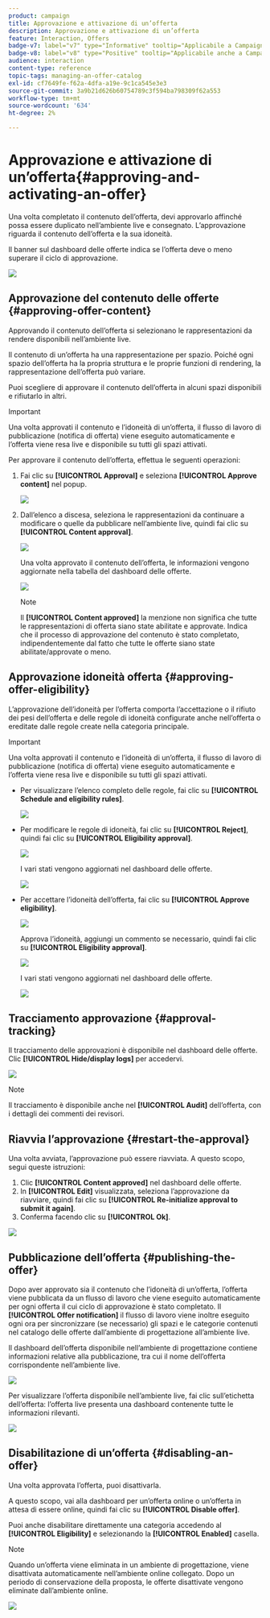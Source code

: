 ```yaml
---
product: campaign
title: Approvazione e attivazione di un’offerta
description: Approvazione e attivazione di un’offerta
feature: Interaction, Offers
badge-v7: label="v7" type="Informative" tooltip="Applicabile a Campaign Classic v7"
badge-v8: label="v8" type="Positive" tooltip="Applicabile anche a Campaign v8"
audience: interaction
content-type: reference
topic-tags: managing-an-offer-catalog
exl-id: cf7649fe-f62a-4dfa-a19e-9c1ca545e3e3
source-git-commit: 3a9b21d626b60754789c3f594ba798309f62a553
workflow-type: tm+mt
source-wordcount: '634'
ht-degree: 2%

---
```


# Approvazione e attivazione di un’offerta{#approving-and-activating-an-offer}



Una volta completato il contenuto dell’offerta, devi approvarlo affinché possa essere duplicato nell’ambiente live e consegnato. L’approvazione riguarda il contenuto dell’offerta e la sua idoneità.

Il banner sul dashboard delle offerte indica se l’offerta deve o meno superare il ciclo di approvazione.

![](assets/offer_validate_001.png)

## Approvazione del contenuto delle offerte {#approving-offer-content}

Approvando il contenuto dell’offerta si selezionano le rappresentazioni da rendere disponibili nell’ambiente live.

Il contenuto di un’offerta ha una rappresentazione per spazio. Poiché ogni spazio dell’offerta ha la propria struttura e le proprie funzioni di rendering, la rappresentazione dell’offerta può variare.

Puoi scegliere di approvare il contenuto dell’offerta in alcuni spazi disponibili e rifiutarlo in altri.

>[!IMPORTANT]
>
>Una volta approvati il contenuto e l’idoneità di un’offerta, il flusso di lavoro di pubblicazione (notifica di offerta) viene eseguito automaticamente e l’offerta viene resa live e disponibile su tutti gli spazi attivati.

Per approvare il contenuto dell’offerta, effettua le seguenti operazioni:

1. Fai clic su **[!UICONTROL Approval]** e seleziona **[!UICONTROL Approve content]** nel popup.

   ![](assets/offer_validate_002.png)

1. Dall’elenco a discesa, seleziona le rappresentazioni da continuare a modificare o quelle da pubblicare nell’ambiente live, quindi fai clic su **[!UICONTROL Content approval]**.

   ![](assets/offer_validate_003.png)

   Una volta approvato il contenuto dell’offerta, le informazioni vengono aggiornate nella tabella del dashboard delle offerte.

   ![](assets/offer_validate_004.png)

   >[!NOTE]
   >
   >Il **[!UICONTROL Content approved]** la menzione non significa che tutte le rappresentazioni di offerta siano state abilitate e approvate. Indica che il processo di approvazione del contenuto è stato completato, indipendentemente dal fatto che tutte le offerte siano state abilitate/approvate o meno.

## Approvazione idoneità offerta {#approving-offer-eligibility}

L’approvazione dell’idoneità per l’offerta comporta l’accettazione o il rifiuto dei pesi dell’offerta e delle regole di idoneità configurate anche nell’offerta o ereditate dalle regole create nella categoria principale.

>[!IMPORTANT]
>
>Una volta approvati il contenuto e l’idoneità di un’offerta, il flusso di lavoro di pubblicazione (notifica di offerta) viene eseguito automaticamente e l’offerta viene resa live e disponibile su tutti gli spazi attivati.

* Per visualizzare l’elenco completo delle regole, fai clic su **[!UICONTROL Schedule and eligibility rules]**.

  ![](assets/offer_validate_005.png)

* Per modificare le regole di idoneità, fai clic su **[!UICONTROL Reject]**, quindi fai clic su **[!UICONTROL Eligibility approval]**.

  ![](assets/offer_validate_007.png)

  I vari stati vengono aggiornati nel dashboard delle offerte.

  ![](assets/offer_validate_006.png)

* Per accettare l’idoneità dell’offerta, fai clic su **[!UICONTROL Approve eligibility]**.

  ![](assets/offer_validate_008.png)

  Approva l’idoneità, aggiungi un commento se necessario, quindi fai clic su **[!UICONTROL Eligibility approval]**.

  ![](assets/offer_validate_009.png)

  I vari stati vengono aggiornati nel dashboard delle offerte.

  ![](assets/offer_validate_010.png)

## Tracciamento approvazione {#approval-tracking}

Il tracciamento delle approvazioni è disponibile nel dashboard delle offerte. Clic **[!UICONTROL Hide/display logs]** per accedervi.

![](assets/offer_validate_012.png)

>[!NOTE]
>
>Il tracciamento è disponibile anche nel **[!UICONTROL Audit]** dell’offerta, con i dettagli dei commenti dei revisori.

## Riavvia l’approvazione {#restart-the-approval}

Una volta avviata, l’approvazione può essere riavviata. A questo scopo, segui queste istruzioni:

1. Clic **[!UICONTROL Content approved]** nel dashboard delle offerte.
1. In **[!UICONTROL Edit]** visualizzata, seleziona l’approvazione da riavviare, quindi fai clic su **[!UICONTROL Re-initialize approval to submit it again]**.
1. Conferma facendo clic su **[!UICONTROL Ok]**.

![](assets/offer_validate_013.png)

## Pubblicazione dell’offerta {#publishing-the-offer}

Dopo aver approvato sia il contenuto che l’idoneità di un’offerta, l’offerta viene pubblicata da un flusso di lavoro che viene eseguito automaticamente per ogni offerta il cui ciclo di approvazione è stato completato. Il **[!UICONTROL Offer notification]** il flusso di lavoro viene inoltre eseguito ogni ora per sincronizzare (se necessario) gli spazi e le categorie contenuti nel catalogo delle offerte dall’ambiente di progettazione all’ambiente live.

Il dashboard dell’offerta disponibile nell’ambiente di progettazione contiene informazioni relative alla pubblicazione, tra cui il nome dell’offerta corrispondente nell’ambiente live.

![](assets/offer_golive_001.png)

Per visualizzare l’offerta disponibile nell’ambiente live, fai clic sull’etichetta dell’offerta: l’offerta live presenta una dashboard contenente tutte le informazioni rilevanti.

![](assets/offer_golive_002.png)

## Disabilitazione di un’offerta {#disabling-an-offer}

Una volta approvata l’offerta, puoi disattivarla.

A questo scopo, vai alla dashboard per un’offerta online o un’offerta in attesa di essere online, quindi fai clic su **[!UICONTROL Disable offer]**.

Puoi anche disabilitare direttamente una categoria accedendo al **[!UICONTROL Eligibility]** e selezionando la **[!UICONTROL Enabled]** casella.

>[!NOTE]
>
>Quando un’offerta viene eliminata in un ambiente di progettazione, viene disattivata automaticamente nell’ambiente online collegato. Dopo un periodo di conservazione della proposta, le offerte disattivate vengono eliminate dall’ambiente online.

![](assets/offer_preview_deactivate.png)
